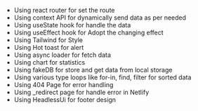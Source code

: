 * Using react router for set the route
* Using context API for dynamically send data as per needed
* Using useState hook for handle the data 
* Using useEffect hook for Adopt the changing effect
* Using Tailwind for Style
* Using Hot toast for alert
* Using async loader for fetch data
* Using chart for statistics
* Using fakeDB for store and get data from local storage
* Using various type loops like for-in, find, filter for sorted data
* Using 404 Page for error handling 
* Using _redirect page for handle error in Netlify
* Using HeadlessUi for footer design